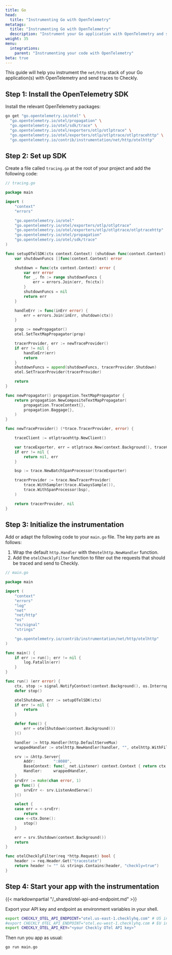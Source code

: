 ```yaml
---
title: Go
head:
  title: "Instrumenting Go with OpenTelemetry"
metatags:
  title: "Instrumenting Go with OpenTelemetry"
  description: "Instrument your Go application with OpenTelemetry and send traces to Checkly."
weight: 35
menu:
  integrations:
    parent: "Instrumenting your code with OpenTelemetry"
beta: true
---
```


This guide will help you instrument the `net/http` stack of your Go application(s) with OpenTelemetry and send traces 
to Checkly.
<!--more-->
## Step 1: Install the OpenTelemetry SDK

Install the relevant OpenTelemetry packages:

```bash
go get "go.opentelemetry.io/otel" \
  "go.opentelemetry.io/otel/propagation" \
  "go.opentelemetry.io/otel/sdk/trace" \
  "go.opentelemetry.io/otel/exporters/otlp/otlptrace" \
  "go.opentelemetry.io/otel/exporters/otlp/otlptrace/otlptracehttp" \
  "go.opentelemetry.io/contrib/instrumentation/net/http/otelhttp"
```

## Step 2: Set up SDK

Create a file called `tracing.go` at the root of your project and add the following code:

```go
// tracing.go

package main

import (
	"context"
	"errors"

	"go.opentelemetry.io/otel"
	"go.opentelemetry.io/otel/exporters/otlp/otlptrace"
	"go.opentelemetry.io/otel/exporters/otlp/otlptrace/otlptracehttp"
	"go.opentelemetry.io/otel/propagation"
	"go.opentelemetry.io/otel/sdk/trace"
)

func setupOTelSDK(ctx context.Context) (shutdown func(context.Context) error, err error) {
	var shutdownFuncs []func(context.Context) error

	shutdown = func(ctx context.Context) error {
		var err error
		for _, fn := range shutdownFuncs {
			err = errors.Join(err, fn(ctx))
		}
		shutdownFuncs = nil
		return err
	}

	handleErr := func(inErr error) {
		err = errors.Join(inErr, shutdown(ctx))
	}

	prop := newPropagator()
	otel.SetTextMapPropagator(prop)

	tracerProvider, err := newTraceProvider()
	if err != nil {
		handleErr(err)
		return
	}
	shutdownFuncs = append(shutdownFuncs, tracerProvider.Shutdown)
	otel.SetTracerProvider(tracerProvider)

	return
}

func newPropagator() propagation.TextMapPropagator {
	return propagation.NewCompositeTextMapPropagator(
		propagation.TraceContext{},
		propagation.Baggage{},
	)
}

func newTraceProvider() (*trace.TracerProvider, error) {

	traceClient := otlptracehttp.NewClient()

	var traceExporter, err = otlptrace.New(context.Background(), traceClient)
	if err != nil {
		return nil, err
	}

	bsp := trace.NewBatchSpanProcessor(traceExporter)

	tracerProvider := trace.NewTracerProvider(
		trace.WithSampler(trace.AlwaysSample()),
		trace.WithSpanProcessor(bsp),
	)

	return tracerProvider, nil
}

```

## Step 3: Initialize the instrumentation

Add or adapt the following code to your `main.go` file. The key parts are as follows:

1. Wrap the default `http.Handler` with the`otelhttp.NewHandler` function.
2. Add the `otelChecklyFilter` function to filter out the requests that should be traced and send to Checkly.

```go
// main.go

package main

import (
	"context"
	"errors"
	"log"
	"net"
	"net/http"
	"os"
	"os/signal"
	"strings"

	"go.opentelemetry.io/contrib/instrumentation/net/http/otelhttp"
)

func main() {
	if err := run(); err != nil {
		log.Fatalln(err)
	}
}

func run() (err error) {
	ctx, stop := signal.NotifyContext(context.Background(), os.Interrupt)
	defer stop()

	otelShutdown, err := setupOTelSDK(ctx)
	if err != nil {
		return
	}

	defer func() {
		err = otelShutdown(context.Background())
	}()

	handler := http.Handler(http.DefaultServeMux)
	wrappedHandler := otelhttp.NewHandler(handler, "", otelhttp.WithFilter(otelChecklyFilter))

	srv := &http.Server{
		Addr:        ":8080",
		BaseContext: func(_ net.Listener) context.Context { return ctx },
		Handler:     wrappedHandler,
	}
	srvErr := make(chan error, 1)
	go func() {
		srvErr <- srv.ListenAndServe()
	}()

	select {
	case err = <-srvErr:
		return
	case <-ctx.Done():
		stop()
	}

	err = srv.Shutdown(context.Background())
	return
}

func otelChecklyFilter(req *http.Request) bool {
	header := req.Header.Get("tracestate")
	return header != "" && strings.Contains(header, "checkly=true")
}
```
## Step 4: Start your app with the instrumentation

{{< markdownpartial "/_shared/otel-api-and-endpoint.md" >}}


Export your API key and endpoint as environment variables in your shell. 

```bash
export CHECKLY_OTEL_API_ENDPOINT="otel.us-east-1.checklyhq.com" # US instance
#export CHECKLY_OTEL_API_ENDPOINT="otel.eu-west-1.checklyhq.com # EU instance
export CHECKLY_OTEL_API_KEY="<your Checkly OTel API key>"
```
Then run you app as usual:

```bash
go run main.go
```
